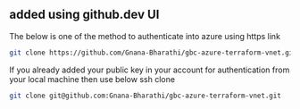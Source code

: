 ## added using github.dev UI 

The below is one of the method to authenticate into azure using https link

```sh
git clone https://github.com/Gnana-Bharathi/gbc-azure-terraform-vnet.git
```

If you already added your public key in your account for authentication from your local machine then use below ssh clone

```sh
git clone git@github.com:Gnana-Bharathi/gbc-azure-terraform-vnet.git
```

